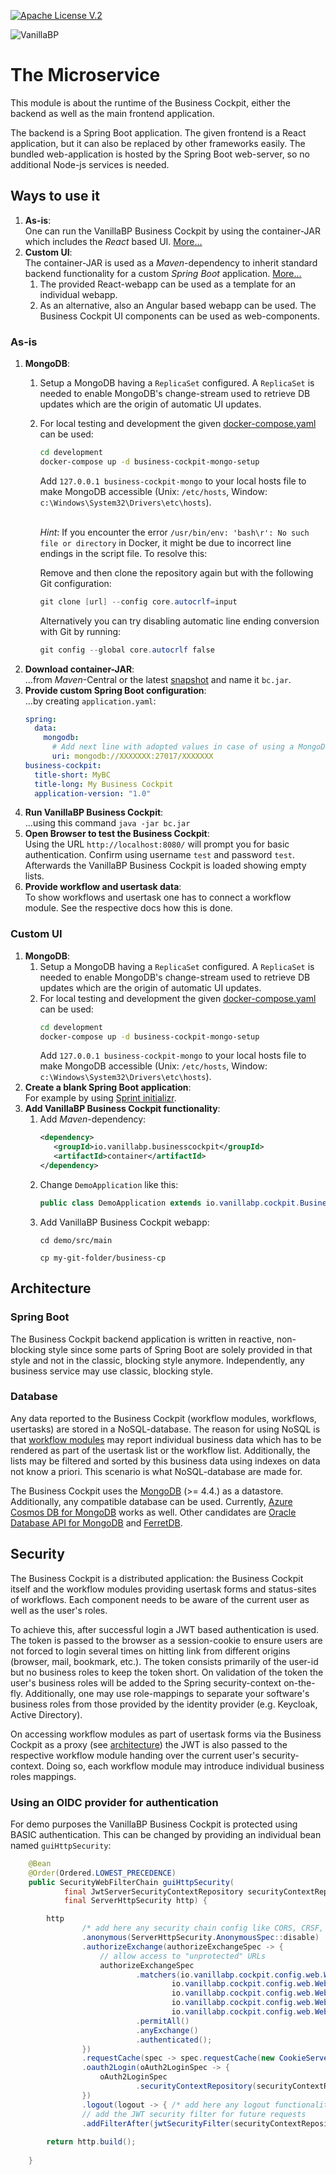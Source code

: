 [![Apache License V.2](https://img.shields.io/badge/license-Apache%20V.2-blue.svg)](./LICENSE)

![VanillaBP](../readme/vanillabp-headline.png)

# The Microservice

This module is about the runtime of the Business Cockpit, either the backend as well as
the main frontend application.

The backend is a Spring Boot application. The given frontend is a React application,
but it can also be replaced by other frameworks easily. The bundled web-application 
is hosted by the Spring Boot web-server, so no additional Node-js services is needed.

## Ways to use it

1. **As-is**:<br>One can run the VanillaBP Business Cockpit by using the container-JAR
   which includes the *React* based UI. [More...](#as-is)
2. **Custom UI**:<br>The container-JAR is used as a *Maven*-dependency
   to inherit standard backend functionality for a custom *Spring Boot*
   application. [More...](#custom-ui)
   1. The provided React-webapp can be used as a template for an individual webapp.
   2. As an alternative, also an Angular based webapp can be used. The Business Cockpit UI components
      can be used as web-components.

### As-is

1. **MongoDB**:
   1. Setup a MongoDB having a `ReplicaSet` configured. A `ReplicaSet` is needed
      to enable MongoDB's change-stream used to retrieve DB updates which are the origin of
      automatic UI updates.
   1. For local testing and development the given [docker-compose.yaml](../development/docker-compose.yaml)
      can be used:
      ```sh
      cd development
      docker-compose up -d business-cockpit-mongo-setup
      ```
      Add `127.0.0.1 business-cockpit-mongo`
      to your local hosts file to make MongoDB accessible
      (Unix: `/etc/hosts`, Window: `c:\Windows\System32\Drivers\etc\hosts`). <br> <br>
      
      *Hint*: If you encounter the error `/usr/bin/env: 'bash\r': No such file or directory` in Docker, it might be due to incorrect line endings in the script file. To resolve this: <br>
      
      Remove and then clone the repository again but with the following Git configuration:
         ```powershell
         git clone [url] --config core.autocrlf=input
         ```
      Alternatively you can try disabling automatic line ending conversion with Git by running:
         ```powershell
         git config --global core.autocrlf false
         ```
1. **Download container-JAR**:<br>...from *Maven*-Central or the latest
   [snapshot](https://github.com/vanillabp/business-cockpit/packages/1956012) and name it `bc.jar`.
1. **Provide custom Spring Boot configuration**:<br>...by creating `application.yaml`:
   ```yaml
   spring:
     data: 
       mongodb:
         # Add next line with adopted values in case of using a MongoDB not created by 'docker-compose.yaml'
         uri: mongodb://XXXXXXX:27017/XXXXXXX
   business-cockpit:
     title-short: MyBC
     title-long: My Business Cockpit
     application-version: "1.0"
   ```
1. **Run VanillaBP Business Cockpit**:<br>...using this command `java -jar bc.jar`
1. **Open Browser to test the Business Cockpit**:<br>Using the URL `http://localhost:8080/` will
   prompt you for basic authentication. Confirm using username `test` and password `test`.
   Afterwards the VanillaBP Business Cockpit is loaded showing empty lists.
1. **Provide workflow and usertask data**:<br>To show workflows and usertask one has to connect
   a workflow module. See the respective docs how this is done.

### Custom UI

1. **MongoDB**:
   1. Setup a MongoDB having a `ReplicaSet` configured. A `ReplicaSet` is needed
      to enable MongoDB's change-stream used to retrieve DB updates which are the origin of
      automatic UI updates.
   1. For local testing and development the given [docker-compose.yaml](../development/docker-compose.yaml)
      can be used:
      ```sh
      cd development
      docker-compose up -d business-cockpit-mongo-setup
      ```
      Add `127.0.0.1 business-cockpit-mongo`
      to your local hosts file to make MongoDB accessible
      (Unix: `/etc/hosts`, Window: `c:\Windows\System32\Drivers\etc\hosts`).
1. **Create a blank Spring Boot application**:<br>For example by using [Sprint initializr](https://start.spring.io/#!type=maven-project&language=java&platformVersion=3.3.3&packaging=jar&jvmVersion=17&groupId=com.example&artifactId=demo&name=demo&description=Demo%20project%20for%20Spring%20Boot&packageName=com.example.demo&dependencies=).
1. **Add VanillaBP Business Cockpit functionality**:<br>
   1. Add *Maven*-dependency:
      ```xml
      <dependency>
         <groupId>io.vanillabp.businesscockpit</groupId>
         <artifactId>container</artifactId>
      </dependency>
      ```
   1. Change `DemoApplication` like this:
      ```java
      public class DemoApplication extends io.vanillabp.cockpit.BusinessCockpitApplication {
      ```
   1. Add VanillaBP Business Cockpit webapp:
      ```shell
      cd demo/src/main
      
      cp my-git-folder/business-cp
      ```

## Architecture

### Spring Boot

The Business Cockpit backend application is written in reactive, non-blocking style since some
parts of Spring Boot are solely provided in that style and not in the classic, blocking style anymore.
Independently, any business service may use classic, blocking style.

### Database

Any data reported to the Business Cockpit (workflow modules, workflows, usertasks) are stored in
a NoSQL-database. The reason for using NoSQL is that [workflow modules](../README.md#architecture-in-a-glance) 
may report individual business data which has to be rendered as part of the usertask list or
the workflow list. Additionally, the lists may be filtered and sorted by this business data
using indexes on data not know a priori. This scenario is what NoSQL-database are made for.

The Business Cockpit uses the [MongoDB](https://www.mongodb.com/docs/manual/administration/install-community/) (>= 4.4.) as a datastore. Additionally, any compatible
database can be used. Currently, [Azure Cosmos DB for MongoDB](https://learn.microsoft.com/en-us/azure/cosmos-db/mongodb/introduction) works as well. Other candidates
are [Oracle Database API for MongoDB](https://docs.oracle.com/en/database/oracle/mongodb-api/) and [FerretDB](https://www.ferretdb.com/).

## Security

The Business Cockpit is a distributed application: the Business Cockpit itself and the
workflow modules providing usertask forms and status-sites of workflows. Each component needs to be
aware of the current user as well as the user's roles.

To achieve this, after successful login a JWT based authentication is used. The token is passed to
the browser as a session-cookie to ensure users are not forced to login several times on hitting link
from different origins (browser, mail, bookmark, etc.). The token consists primarily of the user-id
but no business roles to keep the token short. On validation of the token the user's business roles
will be added to the Spring security-context on-the-fly. Additionally, one may use role-mappings to
separate your software's business roles from those provided by the identity provider
(e.g. Keycloak, Active Directory).

On accessing workflow modules as part of usertask forms via the Business Cockpit as a proxy
(see [architecture](../README.md#application)) the JWT is also passed to the respective
workflow module handing over the current user's security-context. Doing so, each workflow module
may introduce individual business roles mappings. 

### Using an OIDC provider for authentication

For demo purposes the VanillaBP Business Cockpit is protected using BASIC authentication.
This can be changed by providing an individual bean named `guiHttpSecurity`:

```java
    @Bean
    @Order(Ordered.LOWEST_PRECEDENCE)
    public SecurityWebFilterChain guiHttpSecurity(
            final JwtServerSecurityContextRepository securityContextRepository,
            final ServerHttpSecurity http) {

        http
                /* add here any security chain config like CORS, CRSF, etc. */
                .anonymous(ServerHttpSecurity.AnonymousSpec::disable)
                .authorizeExchange(authorizeExchangeSpec -> {
                    // allow access to "unprotected" URLs 
                    authorizeExchangeSpec
                            .matchers(io.vanillabp.cockpit.config.web.WebSecurityConfiguration.appInfoWebExchangeMatcher,
                                    io.vanillabp.cockpit.config.web.WebSecurityConfiguration.currentUserWebExchangeMatcher,
                                    io.vanillabp.cockpit.config.web.WebSecurityConfiguration.assetsWebExchangeMatcher,
                                    io.vanillabp.cockpit.config.web.WebSecurityConfiguration.staticWebExchangeMatcher,
                                    io.vanillabp.cockpit.config.web.WebSecurityConfiguration.workflowModulesProxyWebExchangeMatcher)
                            .permitAll()
                            .anyExchange()
                            .authenticated();
                })
                .requestCache(spec -> spec.requestCache(new CookieServerRequestCache()))
                .oauth2Login(oAuth2LoginSpec -> {
                    oAuth2LoginSpec
                            .securityContextRepository(securityContextRepository);
                })
                .logout(logout -> { /* add here any logout functionality specific to your environment */ })
                // add the JWT security filter for future requests
                .addFilterAfter(jwtSecurityFilter(securityContextRepository), SecurityWebFiltersOrder.REACTOR_CONTEXT);
            
        return http.build();
            
    }
```

